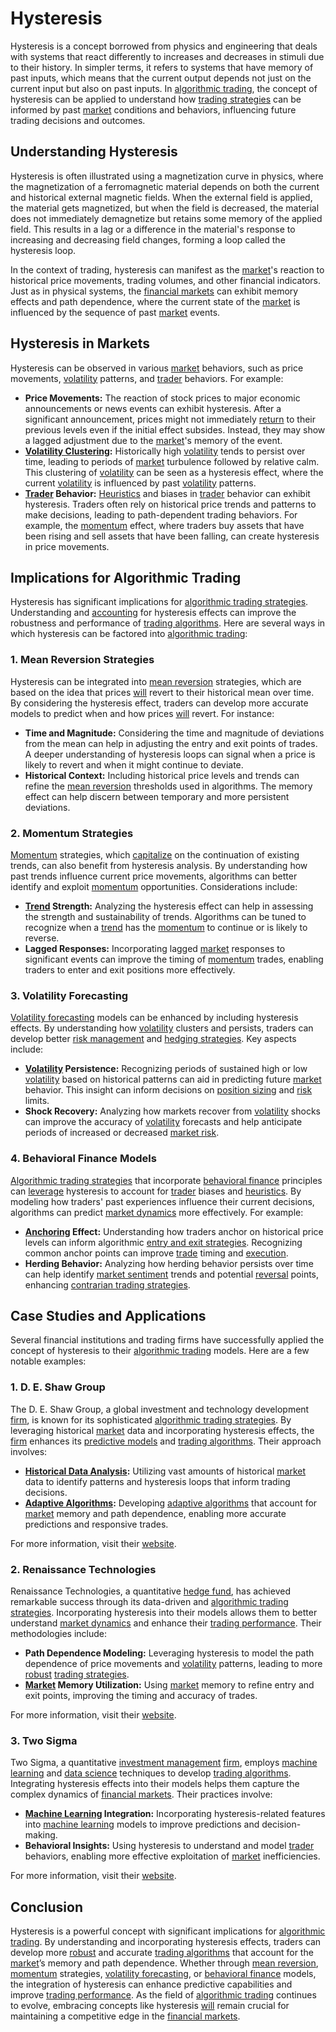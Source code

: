 # Hysteresis

Hysteresis is a concept borrowed from physics and engineering that deals with systems that react differently to increases and decreases in stimuli due to their history. In simpler terms, it refers to systems that have memory of past inputs, which means that the current output depends not just on the current input but also on past inputs. In [algorithmic trading](../a/accountability.md), the concept of hysteresis can be applied to understand how [trading strategies](../t/trading_strategies.md) can be informed by past [market](../m/market.md) conditions and behaviors, influencing future trading decisions and outcomes.

## Understanding Hysteresis

Hysteresis is often illustrated using a magnetization curve in physics, where the magnetization of a ferromagnetic material depends on both the current and historical external magnetic fields. When the external field is applied, the material gets magnetized, but when the field is decreased, the material does not immediately demagnetize but retains some memory of the applied field. This results in a lag or a difference in the material's response to increasing and decreasing field changes, forming a loop called the hysteresis loop.

In the context of trading, hysteresis can manifest as the [market](../m/market.md)'s reaction to historical price movements, trading volumes, and other financial indicators. Just as in physical systems, the [financial markets](../f/financial_market.md) can exhibit memory effects and path dependence, where the current state of the [market](../m/market.md) is influenced by the sequence of past [market](../m/market.md) events.

## Hysteresis in Markets

Hysteresis can be observed in various [market](../m/market.md) behaviors, such as price movements, [volatility](../v/volatility.md) patterns, and [trader](../t/trader.md) behaviors. For example:
- **Price Movements:** The reaction of stock prices to major economic announcements or news events can exhibit hysteresis. After a significant announcement, prices might not immediately [return](../r/return.md) to their previous levels even if the initial effect subsides. Instead, they may show a lagged adjustment due to the [market](../m/market.md)'s memory of the event.
- **[Volatility Clustering](../v/volatility_clustering.md):** Historically high [volatility](../v/volatility.md) tends to persist over time, leading to periods of [market](../m/market.md) turbulence followed by relative calm. This clustering of [volatility](../v/volatility.md) can be seen as a hysteresis effect, where the current [volatility](../v/volatility.md) is influenced by past [volatility](../v/volatility.md) patterns.
- **[Trader](../t/trader.md) Behavior:** [Heuristics](../h/heuristics.md) and biases in [trader](../t/trader.md) behavior can exhibit hysteresis. Traders often rely on historical price trends and patterns to make decisions, leading to path-dependent trading behaviors. For example, the [momentum](../m/momentum.md) effect, where traders buy assets that have been rising and sell assets that have been falling, can create hysteresis in price movements.

## Implications for Algorithmic Trading

Hysteresis has significant implications for [algorithmic trading strategies](../a/algorithmic_trading_strategies.md). Understanding and [accounting](../a/accounting.md) for hysteresis effects can improve the robustness and performance of [trading algorithms](../t/trading_algorithms.md). Here are several ways in which hysteresis can be factored into [algorithmic trading](../a/accountability.md):

### 1. Mean Reversion Strategies

Hysteresis can be integrated into [mean reversion](../m/mean_reversion.md) strategies, which are based on the idea that prices [will](../w/will.md) revert to their historical mean over time. By considering the hysteresis effect, traders can develop more accurate models to predict when and how prices [will](../w/will.md) revert. For instance:
- **Time and Magnitude:** Considering the time and magnitude of deviations from the mean can help in adjusting the entry and exit points of trades. A deeper understanding of hysteresis loops can signal when a price is likely to revert and when it might continue to deviate.
- **Historical Context:** Including historical price levels and trends can refine the [mean reversion](../m/mean_reversion.md) thresholds used in algorithms. The memory effect can help discern between temporary and more persistent deviations.

### 2. Momentum Strategies

[Momentum](../m/momentum.md) strategies, which [capitalize](../c/capitalize.md) on the continuation of existing trends, can also benefit from hysteresis analysis. By understanding how past trends influence current price movements, algorithms can better identify and exploit [momentum](../m/momentum.md) opportunities. Considerations include:
- **[Trend](../t/trend.md) Strength:** Analyzing the hysteresis effect can help in assessing the strength and sustainability of trends. Algorithms can be tuned to recognize when a [trend](../t/trend.md) has the [momentum](../m/momentum.md) to continue or is likely to reverse.
- **Lagged Responses:** Incorporating lagged [market](../m/market.md) responses to significant events can improve the timing of [momentum](../m/momentum.md) trades, enabling traders to enter and exit positions more effectively.

### 3. Volatility Forecasting

[Volatility forecasting](../v/volatility_forecasting.md) models can be enhanced by including hysteresis effects. By understanding how [volatility](../v/volatility.md) clusters and persists, traders can develop better [risk management](../r/risk_management.md) and [hedging strategies](../h/hedging_strategies.md). Key aspects include:
- **[Volatility](../v/volatility.md) Persistence:** Recognizing periods of sustained high or low [volatility](../v/volatility.md) based on historical patterns can aid in predicting future [market](../m/market.md) behavior. This insight can inform decisions on [position sizing](../p/position_sizing.md) and [risk](../r/risk.md) limits.
- **Shock Recovery:** Analyzing how markets recover from [volatility](../v/volatility.md) shocks can improve the accuracy of [volatility](../v/volatility.md) forecasts and help anticipate periods of increased or decreased [market risk](../m/market_risk.md).

### 4. Behavioral Finance Models

[Algorithmic trading strategies](../a/algorithmic_trading_strategies.md) that incorporate [behavioral finance](../b/behavioral_finance.md) principles can [leverage](../l/leverage.md) hysteresis to account for [trader](../t/trader.md) biases and [heuristics](../h/heuristics.md). By modeling how traders' past experiences influence their current decisions, algorithms can predict [market dynamics](../m/market_dynamics.md) more effectively. For example:
- **[Anchoring](../a/anchoring.md) Effect:** Understanding how traders anchor on historical price levels can inform algorithmic [entry and exit strategies](../e/entry_and_exit_strategies.md). Recognizing common anchor points can improve [trade](../t/trade.md) timing and [execution](../e/execution.md).
- **Herding Behavior:** Analyzing how herding behavior persists over time can help identify [market sentiment](../m/market_sentiment.md) trends and potential [reversal](../r/reversal.md) points, enhancing [contrarian trading strategies](../c/contrarian_trading_strategies.md).

## Case Studies and Applications

Several financial institutions and trading firms have successfully applied the concept of hysteresis to their [algorithmic trading](../a/accountability.md) models. Here are a few notable examples:

### 1. D. E. Shaw Group

The D. E. Shaw Group, a global investment and technology development [firm](../f/firm.md), is known for its sophisticated [algorithmic trading strategies](../a/algorithmic_trading_strategies.md). By leveraging historical [market](../m/market.md) data and incorporating hysteresis effects, the [firm](../f/firm.md) enhances its [predictive models](../p/predictive_models_in_trading.md) and [trading algorithms](../t/trading_algorithms.md). Their approach involves:
- **[Historical Data Analysis](../h/historical_data_analysis.md):** Utilizing vast amounts of historical [market](../m/market.md) data to identify patterns and hysteresis loops that inform trading decisions.
- **[Adaptive Algorithms](../a/adaptive_algorithms.md):** Developing [adaptive algorithms](../a/adaptive_algorithms.md) that account for [market](../m/market.md) memory and path dependence, enabling more accurate predictions and responsive trades.

For more information, visit their [website](https://www.deshaw.com).

### 2. Renaissance Technologies

Renaissance Technologies, a quantitative [hedge fund](../h/hedge_fund.md), has achieved remarkable success through its data-driven and [algorithmic trading strategies](../a/algorithmic_trading_strategies.md). Incorporating hysteresis into their models allows them to better understand [market dynamics](../m/market_dynamics.md) and enhance their [trading performance](../t/trading_performance.md). Their methodologies include:
- **Path Dependence Modeling:** Leveraging hysteresis to model the path dependence of price movements and [volatility](../v/volatility.md) patterns, leading to more [robust](../r/robust.md) [trading strategies](../t/trading_strategies.md).
- **[Market](../m/market.md) Memory Utilization:** Using [market](../m/market.md) memory to refine entry and exit points, improving the timing and accuracy of trades.

For more information, visit their [website](https://www.rentec.com).

### 3. Two Sigma

Two Sigma, a quantitative [investment management](../i/investment_management.md) [firm](../f/firm.md), employs [machine learning](../m/machine_learning.md) and [data science](../d/data_science_in_trading.md) techniques to develop [trading algorithms](../t/trading_algorithms.md). Integrating hysteresis effects into their models helps them capture the complex dynamics of [financial markets](../f/financial_market.md). Their practices involve:
- **[Machine Learning](../m/machine_learning.md) Integration:** Incorporating hysteresis-related features into [machine learning](../m/machine_learning.md) models to improve predictions and decision-making.
- **Behavioral Insights:** Using hysteresis to understand and model [trader](../t/trader.md) behaviors, enabling more effective exploitation of [market](../m/market.md) inefficiencies.

For more information, visit their [website](https://www.twosigma.com).

## Conclusion

Hysteresis is a powerful concept with significant implications for [algorithmic trading](../a/accountability.md). By understanding and incorporating hysteresis effects, traders can develop more [robust](../r/robust.md) and accurate [trading algorithms](../t/trading_algorithms.md) that account for the [market](../m/market.md)’s memory and path dependence. Whether through [mean reversion](../m/mean_reversion.md), [momentum](../m/momentum.md) strategies, [volatility forecasting](../v/volatility_forecasting.md), or [behavioral finance](../b/behavioral_finance.md) models, the integration of hysteresis can enhance predictive capabilities and improve [trading performance](../t/trading_performance.md). As the field of [algorithmic trading](../a/accountability.md) continues to evolve, embracing concepts like hysteresis [will](../w/will.md) remain crucial for maintaining a competitive edge in the [financial markets](../f/financial_market.md).